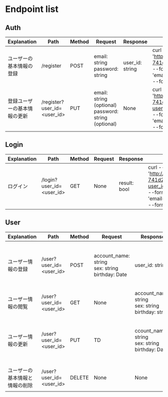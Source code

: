 # Endpoint list

## Auth
| Explanation | Path | Method | Request | Response | Request_sample |
| ---- | ---- | ---- | ---- | ---- | ---- |
|ユーザーの基本情報の登録| /register | POST | email: string <br> password: string | user_id: string | curl --location 'http://127.0.0.1:5001/hikarinabe-741d2/asia-northeast1/auth' <br>--form 'email="example@email.com"' <br>--form 'password="123456"' |
|登録ユーザーの基本情報の更新| /register?user_id=<user_id> | PUT | email: string (optional) <br> password: string (optional) | None | curl --location --request PUT 'http://127.0.0.1:5001/hikarinabe-741d2/asia-northeast1/auth?user_id=mN2PWNGjHj5z2ED334Bv' <br>--form 'email="example@email.com"' <br>--form 'password="1234"' |


## Login
| Explanation | Path | Method | Request | Response | Request_sample |
| ---- | ---- | ---- | ---- | ---- | ---- |
|ログイン| /login?user_id=<user_id> | GET | None | result: bool | curl --location --request GET 'http://127.0.0.1:5001/hikarinabe-741d2/asia-northeast1/login?user_id=YHMi6IE5Bnu8gcItzbld' <br> --form 'email="example@email.com"' <br> --form 'password="123456"' |

## User
| Explanation | Path | Method | Request | Response | Request_sample |
| ---- | ---- | ---- | ---- | ---- | ---- |
|ユーザー情報の登録| /user?user_id=<user_id> | POST | account_name: string <br>sex: string <br>birthday: Date  | user_id: string | curl --location 'http://127.0.0.1:5001/hikarinabe-741d2/asia-northeast1/user?user_id=YHMi6IE5Bnu8gcItzbld' <br>--form 'account_name="あやぴ"' <br>--form 'sex="女性"' <br>--form 'birthday="2000-11-01"' |
|ユーザー情報の閲覧| /user?user_id=<user_id> | GET | None | account_name: string <br>sex: string <br>birthday: string | curl --location 'http://127.0.0.1:5001/hikarinabe-741d2/asia-northeast1/user?user_id=YHMi6IE5Bnu8gcItzbld&hoge=null' |
|ユーザー情報の更新| /user?user_id=<user_id> | PUT | TD | ccount_name: string <br>sex: string <br>birthday: Date | curl --location --request PUT 'http://127.0.0.1:5001/hikarinabe-741d2/asia-northeast1/user?user_id=YHMi6IE5Bnu8gcItzbld' <br>--form 'account_name="たろう"' <br>--form 'sex="男性"' <br>--form 'birthday="2020-05-20"' |
|ユーザーの基本情報と情報の削除| /user?user_id=<user_id> | DELETE | None | None | curl --location --request DELETE 'http://127.0.0.1:5001/hikarinabe-741d2/asia-northeast1/user?user_id=YHMi6IE5Bnu8gcItzbld' |